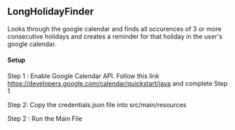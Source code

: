 ## LongHolidayFinder
Looks through the google calendar and finds all occurences of 3 or more consecutive holidays and creates a reminder for that holiday in the user's google calendar.


#### Setup
Step 1 : Enable Google Calendar API. Follow this link https://developers.google.com/calendar/quickstart/java and complete Step 1

Step 2: Copy the credentials.json file into src/main/resources 

Step 2 : Run the Main File